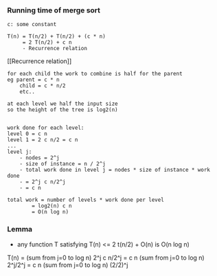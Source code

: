 

### Running time of merge sort
```
c: some constant

T(n) = T(n/2) + T(n/2) + (c * n)
	 = 2 T(n/2) + c n
	 - Recurrence relation
```
[[Recurrence relation]]
```
for each child the work to combine is half for the parent
eg parent = c * n
	child = c * n/2
	etc..
	
at each level we half the input size
so the height of the tree is log2(n)


work done for each level:
level 0 = c n
level 1 = 2 c n/2 = c n
...
level j:
	- nodes = 2^j
	- size of instance = n / 2^j
	- total work done in level j = nodes * size of instance * work done
	- = 2^j c n/2^j 
	- = c n 

total work = number of levels * work done per level
		= log2(n) c n
		= O(n log n)

```


### Lemma
- any function T satisfying T(n) <= 2 t(n/2) + O(n) is O(n log n)


T(n)  = (sum from j=0 to log n) 2^j c n/2^j
		= c n (sum from j=0 to log n) 2^j/2^j
		= c n (sum from j=0 to log n) (2/2)^j
